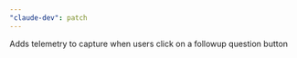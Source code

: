 ```yaml
---
"claude-dev": patch
---
```


Adds telemetry to capture when users click on a followup question button
